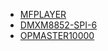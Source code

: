 * [MFPLAYER](mfplayer/MFPlayer.md)
* [DMXM8852-SPI-6](dmxm8852-spi-6/DMXM8852-SPI-6.md)
* [OPMASTER10000](opmaster10000/OPMASTER10000.md)
